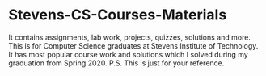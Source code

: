 # Stevens-CS-Courses-Materials
It contains assignments, lab work, projects, quizzes, solutions and more. This is for Computer Science graduates at Stevens Institute of Technology. It has most popular course work and solutions which I solved during my graduation from Spring 2020. P.S. This is just for your reference.

